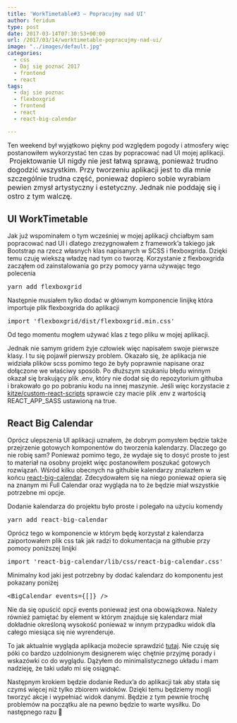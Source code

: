 ```yaml
---
title: 'WorkTimetable#3 – Popracujmy nad UI'
author: feridum
type: post
date: 2017-03-14T07:30:53+00:00
url: /2017/03/14/worktimetable-popracujmy-nad-ui/
image: "../images/default.jpg"
categories:
  - css
  - Daj się poznać 2017
  - frontend
  - react
tags:
  - daj sie poznac
  - flexboxgrid
  - frontend
  - react
  - react-big-calendar

---
```

<span lang="en-US">Ten weekend był wyjątkowo pi</span><span lang="pl">ękny pod względem pogody i atmosfery więc postanowiłem wykorzystać ten czas by popracować nad UI mojej aplikacji. </span><span style="font-size: 16px;"> Projektowanie UI nigdy nie jest łatwą sprawą, ponieważ trudno dogodzić wszystkim. Przy tworzeniu aplikacji jest to dla mnie szczególnie trudna część, ponieważ dopiero sobie wyrabiam pewien zmysł artystyczny i estetyczny. Jednak nie poddaję się i ostro z tym walczę.  </span>

## UI WorkTimetable

<span lang="pl">Jak już wspominałem o tym wcześniej w mojej aplikacji chciałbym sam popracować nad UI i dlatego zrezygnowałem z framework&#8217;a takiego jak Bootstrap na rzecz własnych klas napisanych w SCSS i flexboxgrida. Dzięki temu czuję wiekszą władzę nad tym co tworzę. Korzystanie z flexboxgrida zacząłem od zainstalowania go przy pomocy yarna używając tego polecenia<br /> </span>

<pre class="theme:cisco-router lang:default decode:true">yarn add flexboxgrid</pre>

Następnie musiałem tylko dodać w głównym komponencie linijkę która importuje plik flexboxgrida do aplikacji

<pre>import 'flexboxgrid/dist/flexboxgrid.min.css'</pre>

Od tego momentu mogłem używać klas z tego pliku w mojej aplikacji.

<span lang="pl">Jednak nie samym gridem żyje człowiek więc napisałem swoje pierwsze klasy. I tu się pojawił pierwszy problem. Okazało się, że aplikacja nie widziała plików scss pomimo tego że były poprawnie napisane oraz dołączone we właściwy sposób. Po dłuższym szukaniu błędu winnym okazał się brakujący plik .env, który nie dodał się do repozytorium githuba i brakowało go po pobraniu kodu na innej maszynie. Jeśli więc korzystacie z </span>[<span lang="pl">kitze</span><span lang="pl">/</span><span lang="pl">custom-react-scripts</span>][1] <span lang="pl">sprawcie czy macie plik .env z wartością REACT_APP_SASS ustawioną na true.</span>

## React Big Calendar

Oprócz ulepszenia UI aplikacji uznałem, że dobrym pomysłem będzie także przejrzenie gotowych komponentów do tworzenia kalendarzy. Dlaczego go nie robię sam? Ponieważ pomimo tego, że wydaje się to dosyć proste to jest to materiał na osobny projekt więc postanowiłem poszukać gotowych rozwiązań. Wśród kilku obecnych na githubie kalendarzy znalazłem w końcu [react-big-calendar][2]. Zdecydowałem się na niego ponieważ opiera się na znanym mi Full Calendar oraz wygląda na to że będzie miał wszystkie potrzebne mi opcje.

Dodanie kalendarza do projektu było proste i polegało na użyciu komendy

<pre class="theme:cisco-router lang:default decode:true ">yarn add react-big-calendar</pre>

Oprócz tego w komponencie w którym będę korzystał z kalendarza zaiportowałem plik css tak jak radzi to dokumentacja na githubie przy pomocy poniższej linijki

<pre>import 'react-big-calendar/lib/css/react-big-calendar.css'</pre>

Minimalny kod jaki jest potrzebny by dodać kalendarz do komponentu jest pokazany poniżej

<pre class="lang:js decode:true ">&lt;BigCalendar events={[]} /&gt;</pre>

Nie da się opuścić opcji events ponieważ jest ona obowiązkowa. Należy również pamiętać by element w którym znajduje się kalendarz miał dokładnie określoną wysokość ponieważ w innym przypadku widok dla całego miesiąca się nie wyrenderuje.

<p lang="en-US">
  To jak aktualnie wygląda aplikacja możecie sprawdzić <a href="https://feridum.github.io/WorkTimetable-UI/#/">tutaj</a>. Nie czuję się póki co bardzo uzdolnionym designerem więc chętnie przyjmę porady i wskazówki co do wyglądu. Dążyłem do minimalistycznego układu i mam nadzieję, że taki udało mi się osiągnąć.
</p>

<p lang="en-US">
  Następnym krokiem będzie dodanie Redux&#8217;a do aplikacji tak aby stała się czymś więcej niż tylko zbiorem widoków. Dzięki temu będziemy mogli tworzyć akcje i wypełniać widok danymi. Będzie z tym pewnie trochę problemów na początku ale na pewno będzie to warte wysiłku. Do następnego razu 🙂
</p>

 [1]: https://github.com/kitze/custom-react-scripts
 [2]: https://github.com/intljusticemission/react-big-calendar